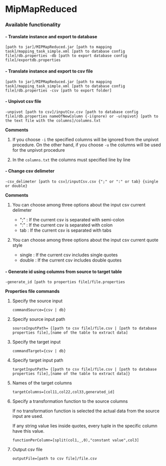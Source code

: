 # MipMapReduced
### Available functionality

#### - Translate instance and export to database

~~~
[path to jar]/MIPMapReduced.jar [path to mapping task]/mapping_task_simple.xml [path to database config file]/db.properties -db [path to export database config file]/exportdb.properties
~~~

#### - Translate instance and export to csv file

~~~
[path to jar]/MIPMapReduced.jar [path to mapping task]/mapping_task_simple.xml [path to database config file]/db.properties -csv [path to export folder]
~~~

#### - Unpivot csv file
~~~
-unpivot [path to csv]/inputCsv.csv [path to database config file]/db.properties nameOfNewColumn {-i(gnore) or -u(npivot} [path to the text file with the columns]/columns.txt
~~~

__Comments__

1. If you choose `-i` the specified columns will be ignored from the unpivot procedure. On the other hand, if you choose `-u` the columns will be used for the unpivot procedure

2. In the `columns.txt` the columns must specified line by line

#### - Change csv delimeter
~~~
-csv_delimeter [path to csv]/inputCsv.csv {";" or ":" or tab} {single or double}
~~~ 

__Comments__

1. You can choose among three options about the input csv current delimeter
    * ";" : If the current csv is separated with semi-colon
    * ":" : If the current csv is separated with colon
    * tab : If the current csv is separated with tabs

2. You can choose among three options about the input csv current quote style
    * single : If the current csv includes single quotes
    * double : If the current csv includes double quotes

#### - Generate id using columns from source to target table
~~~
-generate_id [path to properties file]/file.properties
~~~

__Properties file commands__

1. Specify the source input
    ~~~
    commandSource={csv | db}
    ~~~

2. Specify source input path
    ~~~
    sourceInputPath= {[path to csv file]/file.csv | [path to database properties file],[name of the table to extract data]
    ~~~

3. Specify the target input
    ~~~
    commandTarget={csv | db}
    ~~~

4. Specify target input path
    ~~~
    targetInputPath= {[path to csv file]/file.csv | [path to database properties file],[name of the table to extract data]}
    ~~~

5. Names of the target columns
    ~~~
    targetColumns=[col11,col22,col33,generated_id]
    ~~~

6. Specify a transformation function to the source columns

   If no transformation function is selected the actual data from the source input are used.

   If any string value lies inside quotes, every tuple in the specific column have this value.
    ~~~
    functionPerColumn=[split(col1,_,0),"constant value",col3]
    ~~~

7. Output csv file
    ~~~
    outputFile=[path to csv file]/file.csv
    ~~~ 